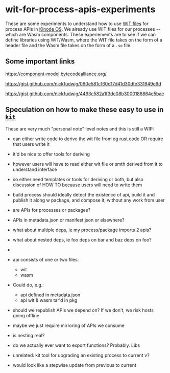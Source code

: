 # wit-for-process-apis-experiments

These are some experiments to understand how to use [WIT files](https://component-model.bytecodealliance.org/) for process APIs in [Kinode OS](https://github.com/kinode-dao/kinode).
We already use WIT files for our processes -- which are Wasm components.
These experiements are to see if we can define libraries using WIT/Wasm, where the WIT file takes on the form of a header file and the Wasm file takes on the form of a `.so` file.

## Some important links

https://component-model.bytecodealliance.org/

https://gist.github.com/nick1udwig/060e581c160d17d41d30dfe331949e9d

https://gist.github.com/nick1udwig/4493c582a1f3dc08b3000186864e5bae

## Speculation on how to make these easy to use in [`kit`](https://github.com/kinode-dao/kit)

These are very much "personal note" level notes and this is still a WIP:


* can either write code to derive the wit file from eg rust code OR require that users write it
* it'd be nice to offer tools for deriving
* however users will have to read either wit file or smth derived from it to understand interface
* so either need templates or tools for deriving or both, but also discussion of HOW TO because users will need to write them

* build process should ideally detect the existence of api, build it and publish it along w package, and compose it; without any work from user
* are APIs for processes or packages?
* APIs in metadata.json or manifest.json or elsewhere?

* what about multiple deps, ie my process/package imports 2 apis?
* what about nested deps, ie foo deps on bar and baz deps on foo?
*

* api consists of one or two files:
   * wit
   * wasm
* Could do, e.g.:
   * api defined in metadata.json
   * api wit & wasm tar'd in pkg

* should we republish APIs we depend on? If we don't, we risk hosts going offline
* maybe we just require mirroring of APIs we consume

* is nesting real?
* do we actually ever want to export functions? Probably. Libs




* unrelated: kit tool for upgrading an existing process to current v?
* would look like a stepwise update from previous to current
